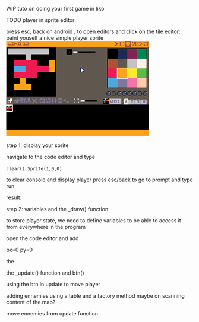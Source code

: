 WIP
tuto on doing your first game in liko

TODO
player in sprite editor

press esc, back on android , to open editors and click on the tile editor:
paint youself a nice simple player sprite
![](1_paint_ply.gif)

step 1: display your sprite 

navigate to the code editor and type

`clear()
Sprite(1,0,0)`

to clear console and display player
press esc/back to go to prompt and type
run

result:

step 2: variables and the _draw() function

to store player state, we need to define variables
to be able to access it from everywhere in the program

open the code editor and add 

px=0
py=0

the 

the _update() function and btn()

using the btn in update to move player

adding ennemies using a table and a factory method
maybe on scanning content of the map?

move ennemies from update function
